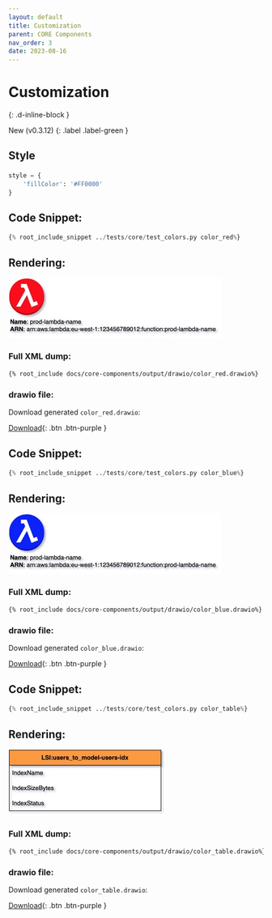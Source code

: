 ```yaml
---
layout: default
title: Customization
parent: CORE Components
nav_order: 3
date: 2023-08-16
---
```


# Customization
{: .d-inline-block }

New (v0.3.12)
{: .label .label-green }

## Style

```python
style = {
    'fillColor': '#FF0000'
}
```

## Code Snippet:

```python
{% root_include_snippet ../tests/core/test_colors.py color_red%}
```

## Rendering:

![layers](output/jpg/color_red.jpg)

### Full XML dump:

```xml
{% root_include docs/core-components/output/drawio/color_red.drawio%}
```

### drawio file:

Download generated ``color_red.drawio``:

[Download](output/drawio/color_red.drawio){: .btn .btn-purple }


## Code Snippet:

```python
{% root_include_snippet ../tests/core/test_colors.py color_blue%}
```

## Rendering:

![layers](output/jpg/color_blue.jpg)

### Full XML dump:

```xml
{% root_include docs/core-components/output/drawio/color_blue.drawio%}
```

### drawio file:

Download generated ``color_blue.drawio``:

[Download](output/drawio/color_blue.drawio){: .btn .btn-purple }


## Code Snippet:

```python
{% root_include_snippet ../tests/core/test_colors.py color_table%}
```

## Rendering:

![layers](output/jpg/color_table.jpg)

### Full XML dump:

```xml
{% root_include docs/core-components/output/drawio/color_table.drawio%}
```

### drawio file:

Download generated ``color_table.drawio``:

[Download](output/drawio/color_table.drawio){: .btn .btn-purple }




